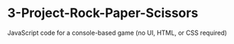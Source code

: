 # 3-Project-Rock-Paper-Scissors
JavaScript code for a console-based game (no UI, HTML, or CSS required)

